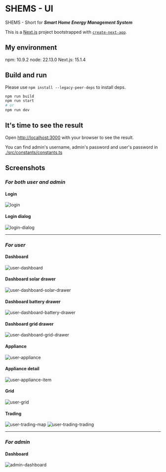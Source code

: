 # SHEMS - UI

SHEMS - Short for **_Smart Home Energy Management System_**

This is a [Next.js](https://nextjs.org) project bootstrapped with [`create-next-app`](https://nextjs.org/docs/app/api-reference/cli/create-next-app).

## My environment

npm: 10.9.2
node: 22.13.0
Next.js: 15.1.4

## Build and run

Please use `npm install --legacy-peer-deps` to install deps.

```bash
npm run build
npm run start
# or
npm run dev
```

## It's time to see the result

Open [http://localhost:3000](http://localhost:3000) with your browser to see the result.

You can find admin's username, admin's password and user's password in [./src/constants/constants.ts](./src/constants/constants.ts)

## Screenshots

### **_For both user and admin_**

#### Login

![login](./screenshots/login.png)

#### Login dialog

![login-dialog](./screenshots/login-dialog.png)

---

### **_For user_**

#### Dashboard

![user-dashboard](./screenshots/user-dashboard.png)

#### Dashboard solar drawer

![user-dashboard-solar-drawer](./screenshots/user-dashboard-solar-drawer.png)

#### Dashboard battery drawer

![user-dashboard-battery-drawer](./screenshots/user-dashboard-battery-drawer.png)

#### Dashboard grid drawer

![user-dashboard-grid-drawer](./screenshots/user-dashboard-grid-drawer.png)

#### Appliance

![user-appliance](./screenshots/user-appliance.png)

#### Appliance detail

![user-appliance-item](./screenshots/user-appliance-item.png)

#### Grid

![user-grid](./screenshots/user-grid.png)

#### Trading

![user-trading-map](./screenshots/user-trading-map.png)
![user-trading-trading](./screenshots/user-trading-trading.png)

---

### **_For admin_**

#### Dashboard

![admin-dashboard](./screenshots/admin-dashboard.png)
